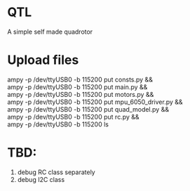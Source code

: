 # QTL
A simple self made quadrotor


# Upload files
ampy -p /dev/ttyUSB0 -b 115200 put consts.py && \
ampy -p /dev/ttyUSB0 -b 115200 put main.py && \
ampy -p /dev/ttyUSB0 -b 115200 put motors.py && \
ampy -p /dev/ttyUSB0 -b 115200 put mpu_6050_driver.py && \
ampy -p /dev/ttyUSB0 -b 115200 put quad_model.py && \
ampy -p /dev/ttyUSB0 -b 115200 put rc.py && \
ampy -p /dev/ttyUSB0 -b 115200 ls

# TBD:
1) debug RC class separately
2) debug I2C class